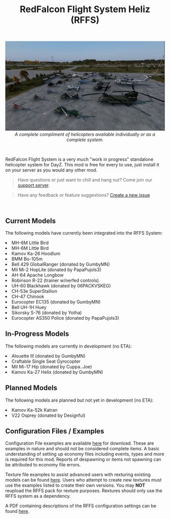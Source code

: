 <h1 align="center">RedFalcon Flight System Heliz (RFFS)</h1>

<p>&nbsp;</p>

<p align="center">
<img src="/public/preview.jpg"><br/>
<em>A complete compliment of helicopters available individually or as a complete system.</em>
</p>

<p>&nbsp;</p>

RedFalcon Flight System is a very much "work in progress" standalone helicopter system for DayZ. This mod is free for every to use, just install it on your server as you would any other mod.

> Have questions or just want to chill and hang out? Come join our [support server](https://www.redfalconmodz.com/discord).

> Have any feedback or feature suggestions? [Create a new issue](https://github.com/RedFalconKen/RedFalconFlightSystem-Heliz/issues)

<p>&nbsp;</p>

## Current Models
<p>The following models have currently been integrated into the RFFS System:<br/>
<li>MH-6M Little Bird</li>
<li>MH-6M Little Bird</li>
<li>Kamov Ka-26 Hoodlum</li>
<li>BMM Bo-105m</li>
<li>Bell 429 GlobalRanger (donated by GumbyMN)</li>
<li>Mil Mi-2 HopLite (donated by PapaPujols3)</li>
<li>AH-64 Apache Longbow</li>
<li>Robinson R-22 (trainer w/nerfed controls)</li>
<li>UH-60 Blackhawk (donated by 06PACKVSKEG)</li>
<li>CH-53e SuperStallion</li>
<li>CH-47 Chinook</li>
<li>Eurocopter EC135 (donated by GumbyMN)</li>
<li>Bell UH-1H Huey</li>
<li>Sikorsky S-76 (donated by Yotha)</li>
<li>Eurocopter AS350 Police (donated by PapaPujols3)</p>

## In-Progress Models
<p>The following models are currently in development (no ETA):<br/>
<li>Alouette III (donated by GumbyMN)</li>
<li>Craftable Single Seat Gyrocopter</li>
<li>Mil Mi-17 Hip (donated by Cuppa..Joe)</li>
<li>Kamov Ka-27 Helix (donated by GumbyMN)</li></p>

## Planned Models
<p>The following models are planned but not yet in development (no ETA):<br/>
<li>Kamov Ka-52k Katran</li>
<li>V22 Osprey (donated by Designful)</li></p>

## Configuration Files / Examples

Configuration File examples are available [here](https://github.com/RedFalconKen/RedFalconFlightSystem-Heliz/tree/main/Config%20Files) for download. These are examples in nature and should not be considered complete items. A basic understanding of setting up economy files including events, types and more is required for this mod. Reports of despawning or items not spawning can be attributed to economy file errors.<br/>

Texture file examples to assist advanced users with rexturing existing models can be found [here](https://github.com/RedFalconKen/RedFalconFlightSystem-Heliz/tree/main/Tutorials/Retexturing). Users who attempt to create new textures must use the examples listed to create their own versions. You may **__NOT__** reupload the RFFS pack for rexture purposes. Rextures should only use the RFFS system as a dependency.

A PDF containing descriptions of the RFFS configuration settings can be found [here](https://github.com/RedFalconKen/RedFalconFlightSystem-Heliz/blob/main/RedFalcon%20Flight%20System%20Heliz%20Config%20Settings.pdf).
